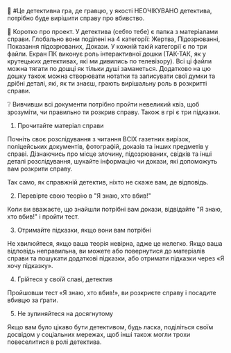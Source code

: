 📝 #Це детективна гра, де гравцю, у якості <spoiler>НЕОЧІКУВАНО</spoiler> детектива, потрібно буде вирішити справу про вбивство.

📏 Коротко про проект. 
У детектива (себто тебе) є папка з матеріалами справи. Глобально вони поділені на 4 категорії: Жертва, Підозрюванні, Показання підозрюваних, Докази. У кожній такій категорії є по три файли. Екран ПК виконує роль інтерактивної дошки (ТАК-ТАК, як у крутецьких детективах, які ми дивились по телевізору). Всі ці файли можна тягати по дошці як тільки душі заманеться. Додатково на цю дошку також можна створювати нотатки та записувати свої думки та дрібні деталі, які, як ти знаєш, грають вирішальну роль в розкритті справи.

❔ Вивчивши всі документи потрібно пройти невеликий квіз, щоб зрозуміти, чи правильно ти розкрив справу. Також в грі є три підказки.

1. Прочитайте матеріал справи

Почніть своє розслідування з читання ВСІХ газетних вирізок, поліцейських документів, фотографій, доказів та інших предметів у справі. Дізнаючись про місце злочину, підозрюваних, свідків та інші деталі розслідування, шукайте інформацію чи докази, які допоможуть вам розкрити справу.

Так само, як справжній детектив, ніхто не скаже вам, де відповідь.

2. Перевірте свою теорію в "Я знаю, хто вбив!"

Коли ви вважаєте, що знайшли потрібні вам докази, відвідайте "Я знаю, хто вбив!" і пройти тест.

3. Отримайте підказки, якщо вони вам потрібні

Не хвилюйтеся, якщо ваша теорія невірна, адже це нелегко. Якщо ваша відповідь неправильна, ви можете або повернутися до матеріалів справи та пошукати додаткові підказки, або отримати підказки через «Я хочу підказку».

4. Грійтеся у своїй славі, детектив

Пройшовши тест «Я знаю, хто вбив!», ви розкриєте справу і посадите вбивцю за ґрати.

5. Не зупиняйтеся на досягнутому

Якщо вам було цікаво бути детективом, будь ласка, поділіться своїм досвідом у соціальних мережах, щоб інші також могли трохи повеселитися в ролі детектива.
